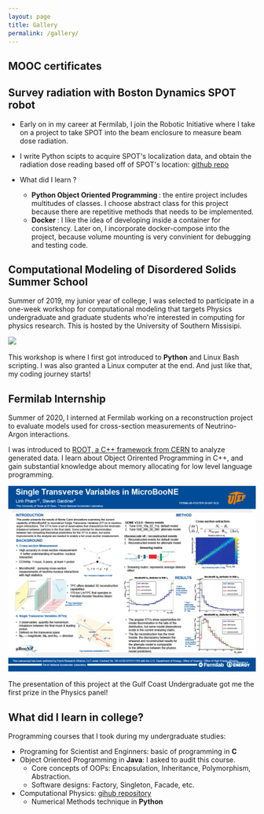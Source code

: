 ```yaml
---
layout: page
title: Gallery
permalink: /gallery/
---
```


## MOOC certificates 
<h2> <strong> Survey radiation with Boston Dynamics SPOT robot</strong></h2>

- Early on in my career at Fermilab, I join the Robotic Initiative where I take on a project to take SPOT into the beam enclosure to measure beam dose radiation. 
- I write Python scipts to acquire SPOT's localization data, and obtain the radiation dose reading based off of SPOT's location: [github repo](https://github.com/fermilab-robotics/SPOT-LSM-survey)

- What did I learn ? 
  - <strong> Python Object Oriented Programming </strong> : the entire project includes multitudes of classes. I choose abstract class for this project because there are repetitive methods that needs to be implemented. 
  - <strong> Docker </strong>: I like the idea of developing inside a container for consistency. Later on, I incorporate docker-compose into the project, because volume mounting is very convinient for debugging and testing code. 







<h2> <strong> Computational Modeling of Disordered Solids Summer School</strong> </h2>

Summer of 2019, my junior year of college, I was selected to participate in a one-week workshop for computational modeling that targets Physics undergraduate and graduate students who're interested in computing for physics research. This is hosted by the University of Southern Missisipi. 

<img src="/img/n-NSF_0137.jpg" >

This workshop is where I first got introduced to <strong>Python</strong> and Linux Bash scripting. I was also granted a Linux computer at the end. And just like that, my coding journey starts! 

<h2> <strong> Fermilab Internship  </strong> </h2>

Summer of 2020, I interned at Fermilab working on a reconstruction project to evaluate models used for cross-section measurements of Neutrino- Argon interactions. 

I was introduced to [ROOT, a C++ framework from CERN](https://root.cern/) to analyze generated data. I learn about Object Orirented Programming in C++, and gain substantial knowledge about memory allocating for low level language programming.

<img src="/img/1709210270620-fcbfbad4-7b32-4690-9f3c-f8a839842c76_1.jpg">

The presentation of this project at the Gulf Coast Undergraduate got me the first prize in the Physics panel! 


<h2><strong> What did I learn in college?</strong></h2>

Programming courses that I took during my undergraduate studies: 

- Programing for Scientist and Enginners: basic of programming in <strong> C </strong> 
- Object Oriented Programming in <strong>Java</strong>: I asked to audit this course.
    - Core concepts of OOPs: Encapsulation, Inheritance, Polymorphism, Abstraction. 
    - Software designs: Factory, Singleton, Facade, etc. 
- Computational Physics: [gihub repository](https://github.com/linhphambuzz/NumericalMethod)
    - Numerical Methods technique in <strong> Python </strong>


